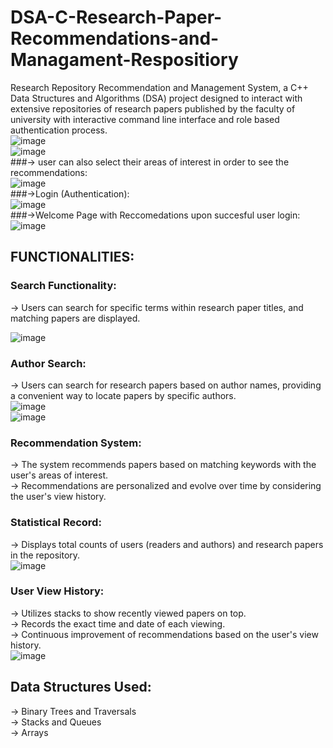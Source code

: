 # DSA-C-Research-Paper-Recommendations-and-Managament-Respositiory
Research Repository Recommendation and Management System, a C++ Data Structures and Algorithms (DSA) project designed to  interact with extensive repositories of research papers published by the faculty of university with interactive command line interface and role based authentication process.<br>
![image](https://github.com/rafiya618/DSA-C-Research-Paper-Recommendations-and-Managament-Respositiory/assets/122554649/cdd01c5a-922d-4037-9f24-128b9097c6fc)
<br>
![image](https://github.com/rafiya618/DSA-C-Research-Paper-Recommendations-and-Managament-Respositiory/assets/122554649/27b14f47-91b1-40c6-9ec5-012d3f3699c2)
<br>
###-> user can also select their areas of interest in order to see the recommendations:
<br>
![image](https://github.com/rafiya618/DSA-C-Research-Paper-Recommendations-and-Managament-Respositiory/assets/122554649/6bc080b3-3993-4905-837b-bace22d544ca)
<br>
###->Login (Authentication):
<br>
![image](https://github.com/rafiya618/DSA-C-Research-Paper-Recommendations-and-Managament-Respositiory/assets/122554649/26c3eced-8a07-49cb-9b59-8245b37254f2)
<br>
###->Welcome Page with Reccomedations upon succesful user login:
<br>
![image](https://github.com/rafiya618/DSA-C-Research-Paper-Recommendations-and-Managament-Respositiory/assets/122554649/c84ddadf-9403-456b-bba7-91024b4eae6f)
<br>
## FUNCTIONALITIES:
### Search Functionality:
-> Users can search for specific terms within research paper titles, and matching papers are displayed.<br>

![image](https://github.com/rafiya618/DSA-C-Research-Paper-Recommendations-and-Managament-Respositiory/assets/122554649/f560cc9b-cd59-4bff-8a01-b008efc2be68)
<br>
### Author Search:
-> Users can search for research papers based on author names, providing a convenient way to locate papers by specific authors.<br>
![image](https://github.com/rafiya618/DSA-C-Research-Paper-Recommendations-and-Managament-Respositiory/assets/122554649/7fbe0a49-2d02-4449-81c9-501800ee175d)
<br>
![image](https://github.com/rafiya618/DSA-C-Research-Paper-Recommendations-and-Managament-Respositiory/assets/122554649/2b2224b2-7bb4-4864-b8bd-952f93eae7d2)
<br>
### Recommendation System:
-> The system recommends papers based on matching keywords with the user's areas of interest.<br>
-> Recommendations are personalized and evolve over time by considering the user's view history.<br>
### Statistical Record:
-> Displays total counts of users (readers and authors) and research papers in the repository.<br>
![image](https://github.com/rafiya618/DSA-C-Research-Paper-Recommendations-and-Managament-Respositiory/assets/122554649/f93747e1-ee48-42fe-a9e6-8d985256572c)
<br>
### User View History:
-> Utilizes stacks to show recently viewed papers on top.<br>
-> Records the exact time and date of each viewing.<br>
-> Continuous improvement of recommendations based on the user's view history.<br>
![image](https://github.com/rafiya618/DSA-C-Research-Paper-Recommendations-and-Managament-Respositiory/assets/122554649/5ac4e1bc-beb0-496e-8596-f077ee2d5ff6)
## Data Structures Used:
-> Binary Trees and Traversals<br>
-> Stacks and Queues<br>
-> Arrays<br>
